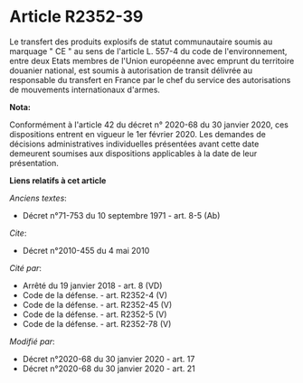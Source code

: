 # Article R2352-39

Le transfert des produits explosifs de statut communautaire soumis au marquage " CE " au sens de l'article L. 557-4 du code
de l'environnement, entre deux Etats membres de  l'Union européenne avec emprunt du territoire douanier national, est soumis
à autorisation de transit délivrée au responsable du transfert en France par le chef du service des autorisations de
mouvements internationaux d'armes.

**Nota:**

Conformément à l'article 42 du décret n° 2020-68 du 30 janvier 2020, ces dispositions entrent en vigueur le 1er février 2020.
Les demandes de décisions administratives individuelles présentées avant cette date demeurent soumises aux dispositions
applicables à la date de leur présentation.

**Liens relatifs à cet article**

_Anciens textes_:

  - Décret n°71-753 du 10 septembre 1971 - art. 8-5 (Ab)

_Cite_:

  - Décret n°2010-455 du 4 mai 2010

_Cité par_:

  - Arrêté du 19 janvier 2018 - art. 8 (VD)
  - Code de la défense. - art. R2352-4 (V)
  - Code de la défense. - art. R2352-45 (V)
  - Code de la défense. - art. R2352-5 (V)
  - Code de la défense. - art. R2352-78 (V)

_Modifié par_:

  - Décret n°2020-68 du 30 janvier 2020 - art. 17
  - Décret n°2020-68 du 30 janvier 2020 - art. 21
